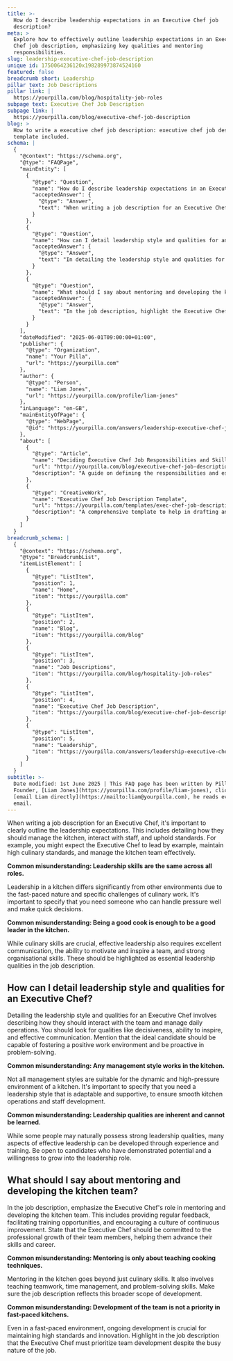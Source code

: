 ```yaml
---
title: >-
  How do I describe leadership expectations in an Executive Chef job
  description?
meta: >
  Explore how to effectively outline leadership expectations in an Executive
  Chef job description, emphasizing key qualities and mentoring
  responsibilities.
slug: leadership-executive-chef-job-description
unique id: 1750064236120x198289973874524160
featured: false
breadcrumb short: Leadership
pillar text: Job Descriptions
pillar link: |
  https://yourpilla.com/blog/hospitality-job-roles
subpage text: Executive Chef Job Description
subpage link: |
  https://yourpilla.com/blog/executive-chef-job-description
blog: >
  How to write a executive chef job description: executive chef job description
  template included.
schema: |
  {
    "@context": "https://schema.org",
    "@type": "FAQPage",
    "mainEntity": [
      {
        "@type": "Question",
        "name": "How do I describe leadership expectations in an Executive Chef job description?",
        "acceptedAnswer": {
          "@type": "Answer",
          "text": "When writing a job description for an Executive Chef, clearly outline the leadership expectations such as managing the kitchen, interacting with staff, and maintaining high standards. Outline that the Executive Chef should lead by example, maintain high culinary standards, and manage the kitchen team effectively. Specify that leadership in a kitchen requires handling pressure well and making quick decisions, all while exhibiting excellent communication, motivation, inspiration, and strong organisational skills."
        }
      },
      {
        "@type": "Question",
        "name": "How can I detail leadership style and qualities for an Executive Chef?",
        "acceptedAnswer": {
          "@type": "Answer",
          "text": "In detailing the leadership style and qualities for an Executive Chef, describe how they should interact with the team and manage daily operations. Emphasise the need for qualities like decisiveness, the ability to inspire, and effective communication. The ideal candidate should foster a positive work environment and be proactive in problem-solving. Leadership styles should be adaptable and supportive to suit the dynamic and high-pressure kitchen environment."
        }
      },
      {
        "@type": "Question",
        "name": "What should I say about mentoring and developing the kitchen team?",
        "acceptedAnswer": {
          "@type": "Answer",
          "text": "In the job description, highlight the Executive Chef's role in mentoring and developing the kitchen team. This includes providing regular feedback, facilitating training opportunities, and encouraging continuous improvement. State that the Executive Chef should be committed to the professional growth of team members, emphasising the importance of advancing both culinary and soft skills, such as teamwork and problem-solving, even in a fast-paced kitchen."
        }
      }
    ],
    "dateModified": "2025-06-01T09:00:00+01:00",
    "publisher": {
      "@type": "Organization",
      "name": "Your Pilla",
      "url": "https://yourpilla.com"
    },
    "author": {
      "@type": "Person",
      "name": "Liam Jones",
      "url": "https://yourpilla.com/profile/liam-jones"
    },
    "inLanguage": "en-GB",
    "mainEntityOfPage": {
      "@type": "WebPage",
      "@id": "https://yourpilla.com/answers/leadership-executive-chef-job-description"
    },
    "about": [
      {
        "@type": "Article",
        "name": "Deciding Executive Chef Job Responsibilities and Skills",
        "url": "http://yourpilla.com/blog/executive-chef-job-description",
        "description": "A guide on defining the responsibilities and essential skills needed for the role of an Executive Chef."
      },
      {
        "@type": "CreativeWork",
        "name": "Executive Chef Job Description Template",
        "url": "https://yourpilla.com/templates/exec-chef-job-description",
        "description": "A comprehensive template to help in drafting an effective job description for an Executive Chef."
      }
    ]
  }
breadcrumb_schema: |
  {
    "@context": "https://schema.org",
    "@type": "BreadcrumbList",
    "itemListElement": [
      {
        "@type": "ListItem",
        "position": 1,
        "name": "Home",
        "item": "https://yourpilla.com"
      },
      {
        "@type": "ListItem",
        "position": 2,
        "name": "Blog",
        "item": "https://yourpilla.com/blog"
      },
      {
        "@type": "ListItem",
        "position": 3,
        "name": "Job Descriptions",
        "item": "https://yourpilla.com/blog/hospitality-job-roles"
      },
      {
        "@type": "ListItem",
        "position": 4,
        "name": "Executive Chef Job Description",
        "item": "https://yourpilla.com/blog/executive-chef-job-description"
      },
      {
        "@type": "ListItem",
        "position": 5,
        "name": "Leadership",
        "item": "https://yourpilla.com/answers/leadership-executive-chef-job-description"
      }
    ]
  }
subtitle: >-
  Date modified: 1st June 2025 | This FAQ page has been written by Pilla
  Founder, [Liam Jones](https://yourpilla.com/profile/liam-jones), click to
  [email Liam directly](https://mailto:liam@yourpilla.com), he reads every
  email.
---
```

When writing a job description for an Executive Chef, it's important to clearly outline the leadership expectations. This includes detailing how they should manage the kitchen, interact with staff, and uphold standards. For example, you might expect the Executive Chef to lead by example, maintain high culinary standards, and manage the kitchen team effectively.

**Common misunderstanding: Leadership skills are the same across all roles.**

Leadership in a kitchen differs significantly from other environments due to the fast-paced nature and specific challenges of culinary work. It's important to specify that you need someone who can handle pressure well and make quick decisions.

**Common misunderstanding: Being a good cook is enough to be a good leader in the kitchen.**

While culinary skills are crucial, effective leadership also requires excellent communication, the ability to motivate and inspire a team, and strong organisational skills. These should be highlighted as essential leadership qualities in the job description.

## How can I detail leadership style and qualities for an Executive Chef?

Detailing the leadership style and qualities for an Executive Chef involves describing how they should interact with the team and manage daily operations. You should look for qualities like decisiveness, ability to inspire, and effective communication. Mention that the ideal candidate should be capable of fostering a positive work environment and be proactive in problem-solving.

**Common misunderstanding: Any management style works in the kitchen.**

Not all management styles are suitable for the dynamic and high-pressure environment of a kitchen. It's important to specify that you need a leadership style that is adaptable and supportive, to ensure smooth kitchen operations and staff development.

**Common misunderstanding: Leadership qualities are inherent and cannot be learned.**

While some people may naturally possess strong leadership qualities, many aspects of effective leadership can be developed through experience and training. Be open to candidates who have demonstrated potential and a willingness to grow into the leadership role.

## What should I say about mentoring and developing the kitchen team?

In the job description, emphasize the Executive Chef's role in mentoring and developing the kitchen team. This includes providing regular feedback, facilitating training opportunities, and encouraging a culture of continuous improvement. State that the Executive Chef should be committed to the professional growth of their team members, helping them advance their skills and career.

**Common misunderstanding: Mentoring is only about teaching cooking techniques.**

Mentoring in the kitchen goes beyond just culinary skills. It also involves teaching teamwork, time management, and problem-solving skills. Make sure the job description reflects this broader scope of development.

**Common misunderstanding: Development of the team is not a priority in fast-paced kitchens.**

Even in a fast-paced environment, ongoing development is crucial for maintaining high standards and innovation. Highlight in the job description that the Executive Chef must prioritize team development despite the busy nature of the job.

